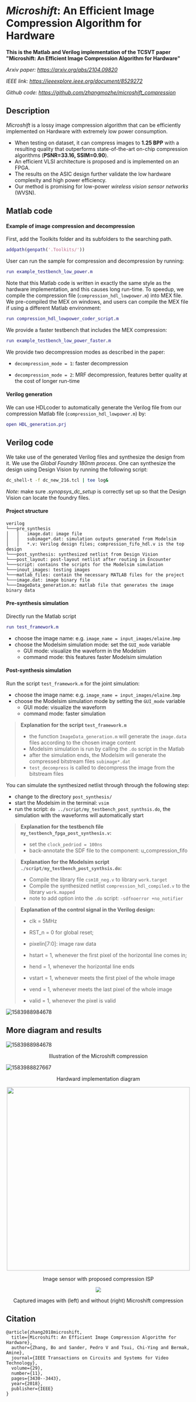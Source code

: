 # *Microshift*: An Efficient Image Compression Algorithm for Hardware

**This is the Matlab and Verilog implementation of the TCSVT paper "Microshift: An Efficient Image Compression Algorithm for Hardware"**

*Arxiv paper: <https://arxiv.org/abs/2104.09820>*

*IEEE link: <https://ieeexplore.ieee.org/document/8529272>*

*Github code: <https://github.com/zhangmozhe/microshift_compression>*


## Description

*Microshift* is a lossy image compression algorithm that can be efficiently implemented on Hardware with extremely low power consumption. 

- When testing on dataset, it can compress images to **1.25 BPP** with a resulting quality that outperforms state-of-the-art on-chip compression algorithms (**PSNR=33.16, SSIM=0.90**). 
- An efficient VLSI architecture is proposed and is implemented on an FPGA. 
- The results on the ASIC design further validate the low hardware complexity and high power efficiency.
- Our method is promising for low-power *wireless vision sensor networks* (WVSN).



## Matlab code

#### Example of image compression and decompression

First, add the Toolkits folder and its subfolders to the searching path. 

```matlab
addpath(genpath('.Toolkits/'))
```

User can run the sample for compression and decompression by running:

```matlab
run example_testbench_low_power.m
```

Note that this Matlab code is written in exactly the same style as the hardware implementation, and this causes long run-time. To speedup, we compile the compression file (`compression_hdl_lowpower.m`) into MEX file. We pre-compiled the MEX on windows, and users can compile the MEX file if using a different Matlab environment:

```matlab
run compression_hdl_lowpower_coder_script.m
```

We provide a faster testbench that includes the MEX compression:

```matlab
run example_testbench_low_power_faster.m
```

We provide two decompression modes as described in the paper:

- `decompression_mode = 1`: faster decompression

- `decompression_mode = 2`: MRF decompression, features better quality at the cost of longer run-time

#### Verilog generation

We can use HDLcoder to automatically generate the Verilog file from our compression Matlab file (`compression_hdl_lowpower.m`) by:

```matlab
open HDL_generation.prj
```



## Verilog code

We take use of the generated Verilog files and synthesize the design from it.  We use the *Global Foundry 180nm process*. One can synthesize the design using Design Vision by running the following script:

```bash
dc_shell-t -f dc_new_216.tcl | tee log&
```

*Note:* make sure *.synopsys_dc_setup* is correctly set up so that the Design Vision can locate the foundry files.

#### Project structure

```
verilog
└───pre_synthesis
│   │   image.dat: image file
│   │   subimage*.dat: simulation outputs generated from Modelsim
│   │	*.v: Verilog design files; compression_fifo_hdl.v is the top design
└───post_synthesis: synthesized netlist from Design Vision
└───post_layout: post-layout netlist after routing in Encounter
└───script: contains the scripts for the Modelsim simulation
└───inout_images: testing images
└───matlab_files: contain the necessary MATLAB files for the project
└───image.dat: image binary file
└───ImageData_generation.m: matlab file that generates the image binary data
```

#### Pre-synthesis simulation

Directly run the Matlab script

```matlab
run test_framework.m
```

- choose the image name: e.g. `image_name = input_images/elaine.bmp`
- choose the Modelsim simulation mode: set the `GUI_mode` variable
  - GUI mode: visualize the waveform in the Modelsim
  - command mode: this features faster Modelsim simulation

#### Post-synthesis simulation

Run the script `test_framework.m` for the joint simulation:

- choose the image name: e.g. `image_name = input_images/elaine.bmp`
- choose the Modelsim simulation mode by setting the `GUI_mode` variable
  - GUI mode: visualize the waveform
  - command mode: faster simulation

> **Explanation for the script `test_framework.m`**
>
> - the function `ImageData_generation.m` will generate the `image.data` files according to the chosen image content
> - Modelsim simulation is run by calling the `.do` script in the Matlab
> - after the simulation ends, the Modelsim will generate the compressed bitstream files `subimage*.dat` 
> - `test_decompress` is called to decompress the image from the bitstream files
>

You can simulate the synthesized netlist through through the following step:

- change to the directory `post_synthesis/`
- start the Modelsim in the terminal: `vsim`
- run the script: `do ../script/my_testbench_post_synthsis.do`, the simulation with the waveforms will automatically start

> **Explanation for the testbench file `my_testbench_fpga_post_synthesis.v`:**
>
> - set the `clock_pedriod = 100ns`
> - back-annotate the SDF file to the component: u_compression_fifo

> **Explanation for the Modelsim script `./script/my_testbench_post_synthsis.do`:**
>
> - Compile the library file `csm18_neg.v` to library `work.target`
> - Compile the synthesized netlist `compression_hdl_compiled.v` to the library `work.mapped`
> - note to add option into the `.do` script: `-sdfnoerror +no_notifier`

> **Explanation of the control signal in the Verilog design:**
>
> - clk = 5MHz
>
> - RST_n = 0 for global reset; 
>
> - pixelin[7:0]: image raw data
>
> - hstart = 1, whenever the first pixel of the horizontal line comes in;  
>
> - hend = 1, whenever the horizontal line ends
>
> - vstart = 1, whenever meets the first pixel of the whole image
>
> - vend = 1, whenever meets the last pixel of the whole image
>
> - valid = 1, whenever the pixel is valid

![1583988984678](images/control_signal.png)



## More diagram and results

![1583988984678](images/1583988984678.png)

<div align="center">
Illustration of the Microshift compression
</div>

![1583988827667](images/1583988827667.png)
<div align="center">
Hardward implementation diagram
</div>
<p align="center">
<img src="images/chip.jpg" width=500px />
</p>

<div align="center">
Image sensor with proposed compression ISP
</div>

<p align="center">
<img src="images/1583989451848.png" style="zoom:85%" />
</p>

<div align="center">
Captured images with (left) and without (right) Microshift compression
</div>



## Citation

```
@article{zhang2018microshift,
  title={Microshift: An Efficient Image Compression Algorithm for Hardware},
  author={Zhang, Bo and Sander, Pedro V and Tsui, Chi-Ying and Bermak, Amine},
  journal={IEEE Transactions on Circuits and Systems for Video Technology},
  volume={29},
  number={11},
  pages={3430--3443},
  year={2018},
  publisher={IEEE}
}
```






